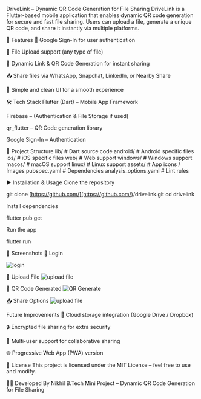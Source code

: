 DriveLink – Dynamic QR Code Generation for File Sharing
DriveLink is a Flutter-based mobile application that enables dynamic QR code generation for secure and fast file sharing. Users can upload a file, generate a unique QR code, and share it instantly via multiple platforms.

🚀 Features
🔑 Google Sign-In for user authentication

📂 File Upload support (any type of file)

🔗 Dynamic Link & QR Code Generation for instant sharing

📤 Share files via WhatsApp, Snapchat, LinkedIn, or Nearby Share

📸 Simple and clean UI for a smooth experience

🛠 Tech Stack
Flutter (Dart) – Mobile App Framework

Firebase – (Authentication & File Storage if used)

qr_flutter – QR Code generation library

Google Sign-In – Authentication

📂 Project Structure
lib/        # Dart source code
android/    # Android specific files
ios/        # iOS specific files
web/        # Web support
windows/    # Windows support
macos/      # macOS support
linux/      # Linux support
assets/     # App icons / Images
pubspec.yaml    # Dependencies
analysis_options.yaml # Lint rules

▶️ Installation & Usage
Clone the repository

git clone [https://github.com/](https://github.com/)<your-username>/drivelink.git
cd drivelink

Install dependencies

flutter pub get

Run the app

flutter run

📸 Screenshots
🔑 Login

![login](https://github.com/user-attachments/assets/4444dd7a-4007-4959-ae39-5bdfe1c21171)

📂 Upload File
![upload file](https://github.com/user-attachments/assets/eca313b7-8b29-46e8-8ba5-a2a6b7e77ba3)


📸 QR Code Generated
![QR Generate](https://github.com/user-attachments/assets/b9523e3d-db7f-4881-a3d3-48672a750f94)



📤 Share Options
![upload file](https://github.com/user-attachments/assets/635a258b-7179-4d7a-9968-51851f7edaa1)


 Future Improvements
📡 Cloud storage integration (Google Drive / Dropbox)

🔒 Encrypted file sharing for extra security

👥 Multi-user support for collaborative sharing

🌐 Progressive Web App (PWA) version

📜 License
This project is licensed under the MIT License – feel free to use and modify.

👨‍💻 Developed By
Nikhil
B.Tech Mini Project – Dynamic QR Code Generation for File Sharing
